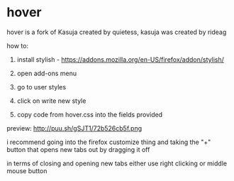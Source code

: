 # hover
hover is a fork of Kasuja created by quietess, kasuja was created by rideag

  how to:
  
1. install stylish - https://addons.mozilla.org/en-US/firefox/addon/stylish/

2. open add-ons menu

3. go to user styles

4. click on write new style

5. copy code from hover.css into the fields provided


preview: http://puu.sh/gSJT1/72b526cb5f.png

i recommend going into the firefox customize thing and taking the "+" button that opens new tabs out by dragging it off

in terms of closing and opening new tabs either use right clicking or middle mouse button
